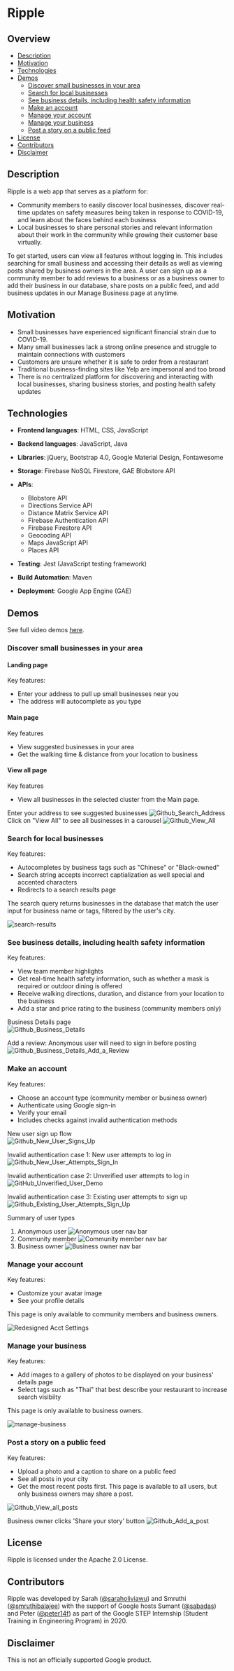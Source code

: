 # Ripple

## Overview
* [Description](#description)
* [Motivation](#motivation)
* [Technologies](#technologies)
* [Demos](#demos)
  * [Discover small businesses in your area](#discover-small-businesses-in-your-area)
  * [Search for local businesses](#search-for-local-businesses)
  * [See business details, including health safety information](#see-business-details-including-health-safety-information)
  * [Make an account](#make-an-account)
  * [Manage your account](#manage-your-account)
  * [Manage your business](#manage-your-business)
  * [Post a story on a public feed](#post-a-story-on-a-public-feed)
* [License](#license)
* [Contributors](#contributors)
* [Disclaimer](#disclaimer)

## Description
Ripple is a web app that serves as a platform for:
* Community members to easily discover local businesses, discover real-time updates on safety measures being taken in response to COVID-19, and learn about the faces behind each business
* Local businesses to share personal stories and relevant information about their work in the community while growing their customer base virtually.

To get started, users can view all features without logging in. This includes searching for small business and accessing their details as well as viewing posts shared by business owners in the area. A user can sign up as a community member to add reviews to a business or as a business owner to add their business in our database, share posts on a public feed, and add business updates in our Manage Business page at anytime. 

## Motivation
* Small businesses have experienced significant financial strain due to COVID-19.
* Many small businesses lack a strong online presence and struggle to maintain connections with customers
* Customers are unsure whether it is safe to order from a restaurant
* Traditional business-finding sites like Yelp are impersonal and too broad
* There is no centralized platform for discovering and interacting with local businesses, sharing business stories, and posting health safety updates

## Technologies

* **Frontend languages**: HTML, CSS, JavaScript

* **Backend languages**: JavaScript, Java

* **Libraries**: jQuery, Bootstrap 4.0, Google Material Design, Fontawesome

* **Storage**: Firebase NoSQL Firestore, GAE Blobstore API

* **APIs**: 
  * Blobstore API
  * Directions Service API
  * Distance Matrix Service API
  * Firebase Authentication API
  * Firebase Firestore API
  * Geocoding API
  * Maps JavaScript API
  * Places API

* **Testing**: Jest (JavaScript testing framework)

* **Build Automation**: Maven

* **Deployment**: Google App Engine (GAE)

## Demos
See full video demos [here](https://drive.google.com/drive/folders/1-Qilnh3RiPGI6eb3BcdW-Q2v53roc72O?usp=sharing).
### Discover small businesses in your area
#### Landing page
Key features:
* Enter your address to pull up small businesses near you
* The address will autocomplete as you type
#### Main page
Key features
* View suggested businesses in your area
* Get the walking time & distance from your location to business
#### View all page
Key features
* View all businesses in the selected cluster from the Main page. 

Enter your address to see suggested businesses
![Github_Search_Address](https://user-images.githubusercontent.com/39513112/90344647-7194f300-dfd0-11ea-8978-1c621ac78373.gif)  
Click on "View All" to see all businesses in a carousel
![Github_View_All](https://user-images.githubusercontent.com/39513112/90344629-4b6f5300-dfd0-11ea-983a-f9e4082bd769.gif)

### Search for local businesses
Key features:
* Autocompletes by business tags such as "Chinese" or "Black-owned"
* Search string accepts incorrect captialization as well special and accented characters
* Redirects to a search results page

The search query returns businesses in the database that match the user input for business name or tags, filtered by the user's city.

![search-results](https://user-images.githubusercontent.com/20546276/90211532-cd2f6880-dda5-11ea-80c7-0d5c01e6355e.gif)

### See business details, including health safety information
Key features:
* View team member highlights
* Get real-time health safety information, such as whether a mask is required or outdoor dining is offered
* Receive walking directions, duration, and distance from your location to the business
* Add a star and price rating to the business (community members only)  

Business Details page  
![Github_Business_Details](https://user-images.githubusercontent.com/39513112/89875220-d9cb7b00-db71-11ea-8012-b762bf300f01.gif)

Add a review: Anonymous user will need to sign in before posting
![Github_Business_Details_Add_a_Review](https://user-images.githubusercontent.com/39513112/89877874-9541de80-db75-11ea-8cc5-17b8b2825dde.gif)

### Make an account
Key features:
* Choose an account type (community member or business owner)
* Authenticate using Google sign-in
* Verify your email
* Includes checks against invalid authentication methods

New user sign up flow  
![Github_New_User_Signs_Up](https://user-images.githubusercontent.com/39513112/89880362-0040e480-db79-11ea-8c9c-00068cc52c42.gif)

Invalid authentication case 1: New user attempts to log in  
![Github_New_User_Attempts_Sign_In](https://user-images.githubusercontent.com/39513112/89880376-046d0200-db79-11ea-89cc-4d07c6aaf127.gif)

Invalid authentication case 2: Unverified user attempts to log in  
![GitHub_Unverified_User_Demo](https://user-images.githubusercontent.com/39513112/89839777-6c90f900-db23-11ea-9641-de69d9d05877.gif)

Invalid authentication case 3: Existing user attempts to sign up  
![Github_Existing_User_Attempts_Sign_Up](https://user-images.githubusercontent.com/39513112/89842670-3788a480-db2b-11ea-838d-63ccfdf5bb92.gif)

Summary of user types
1. Anonymous user
![Anonymous user nav bar](https://user-images.githubusercontent.com/39513112/89881445-61b58300-db7a-11ea-91a2-53ef3887014f.png)
2. Community member
![Community member nav bar](https://user-images.githubusercontent.com/39513112/89881436-5febbf80-db7a-11ea-9a53-0411ceb718db.png)
3. Business owner
![Business owner nav bar](https://user-images.githubusercontent.com/39513112/89881441-60845600-db7a-11ea-8a28-cccea606e473.png)

### Manage your account
Key features:
* Customize your avatar image
* See your profile details

This page is only available to community members and business owners.  

![Redesigned Acct Settings](https://user-images.githubusercontent.com/39513112/89838064-25086e00-db1f-11ea-8120-586399277c56.gif)

### Manage your business
Key features:
* Add images to a gallery of photos to be displayed on your business' details page
* Select tags such as "Thai" that best describe your restaurant to increase search visibiity

This page is only available to business owners.  

![manage-business](https://user-images.githubusercontent.com/20546276/90211647-28f9f180-dda6-11ea-8e57-fc2933e59503.gif)

### Post a story on a public feed
Key features:
* Upload a photo and a caption to share on a public feed
* See all posts in your city
* Get the most recent posts first. 
This page is available to all users, but only business owners may share a post.

![Github_View_all_posts](https://user-images.githubusercontent.com/39513112/89842147-a49b3a80-db29-11ea-9c20-12fab313c71a.gif)

Business owner clicks 'Share your story' button
![Github_Add_a_post](https://user-images.githubusercontent.com/39513112/89841456-c8f61780-db27-11ea-9365-e41eb2935f6b.gif)

## License
Ripple is licensed under the Apache 2.0 License.

## Contributors
Ripple was developed by Sarah ([@saraholiviawu](https://github.com/saraholiviawu)) and Smruthi ([@smruthibalajee](https://github.com/smruthibalajee)) with the support of Google hosts Sumant ([@sabadas](https://github.com/sabadas)) and Peter ([@peter14f](https://github.com/peter14f)) as part of the Google STEP Internship (Student Training in Engineering Program) in 2020.

## Disclaimer
This is not an officially supported Google product.
